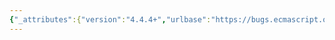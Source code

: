 ```yaml
---
{"_attributes":{"version":"4.4.4+","urlbase":"https://bugs.ecmascript.org/","maintainer":"dherman@mozilla.com"},"bug":{"bug_id":2927,"creation_ts":"2014-05-29 15:38:00 -0700","short_desc":"14.5.16 wrong reference name","delta_ts":"2015-07-10 08:34:22 -0700","product":"Draft for 6th Edition","component":"technical issue","version":"Rev 25: May 22, 2014 Draft","rep_platform":"All","op_sys":"All","bug_status":"RESOLVED","resolution":"FIXED","priority":"Normal","bug_severity":"normal","everconfirmed":true,"reporter":{"uid":"arv","name":"Erik Arvidsson"},"assigned_to":{"uid":"allen","name":"Allen Wirfs-Brock"},"cc":"erik.arvidsson","long_desc":[{"commentid":8680,"comment_count":0,"who":{"uid":"arv","name":"Erik Arvidsson"},"bug_when":"2014-05-29 15:38:46 -0700","thetext":"Step 17.b.i\n\n\"Let status be the result of performing PropertyDefinitionEvaluation for s with argument F.\"\n\ns should be replaced with m"},{"commentid":9072,"comment_count":1,"who":{"uid":"allen","name":"Allen Wirfs-Brock"},"bug_when":"2014-06-23 11:19:09 -0700","thetext":"fixed in rev26 editor's draft"},{"commentid":9312,"comment_count":2,"who":{"uid":"allen","name":"Allen Wirfs-Brock"},"bug_when":"2014-07-18 23:31:00 -0700","thetext":"in rev26 draft"}]}}
---
```

